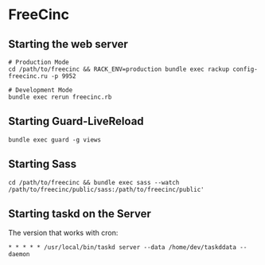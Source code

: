 FreeCinc
========

Starting the web server
-----------------------

    # Production Mode
    cd /path/to/freecinc && RACK_ENV=production bundle exec rackup config-freecinc.ru -p 9952

    # Development Mode
    bundle exec rerun freecinc.rb


Starting Guard-LiveReload
-------------------------

    bundle exec guard -g views


Starting Sass
-------------

    cd /path/to/freecinc && bundle exec sass --watch /path/to/freecinc/public/sass:/path/to/freecinc/public'


Starting taskd on the Server
----------------------------

The version that works with cron:

    * * * * * /usr/local/bin/taskd server --data /home/dev/taskddata --daemon

